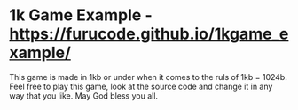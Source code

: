 # 1k Game Example - https://furucode.github.io/1kgame_example/

This game is made in 1kb or under when it comes to the ruls of 1kb = 1024b. Feel free to play this game, look at the source code and change it in any way that you like. May God bless you all.
